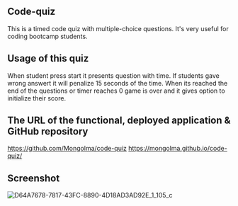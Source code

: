 ## Code-quiz

This is a timed code quiz with multiple-choice questions. It's very useful for coding bootcamp students.

## Usage of this quiz

When student press start it presents question with time. If students gave wrong answert it will penalize 15 seconds of the time. When its reached the end of the questions or timer reaches 0 game is over and it gives option to initialize their score.


## The URL of the functional, deployed application & GitHub repository

https://github.com/Mongolma/code-quiz
https://mongolma.github.io/code-quiz/

## Screenshot
![D64A7678-7817-43FC-8890-4D18AD3AD92E_1_105_c](https://user-images.githubusercontent.com/61842637/95029063-75a9cc80-0673-11eb-9224-f29de8fd91f7.jpeg)


